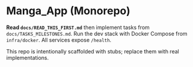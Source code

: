 # Manga_App (Monorepo)

**Read `docs/READ_THIS_FIRST.md`** then implement tasks from `docs/TASKS_MILESTONES.md`.
Run the dev stack with Docker Compose from `infra/docker`. All services expose `/health`.

This repo is intentionally scaffolded with stubs; replace them with real implementations.
